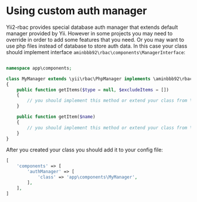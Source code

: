 Using custom auth manager
=========================

Yii2-rbac provides special database auth manager that extends default manager provided by Yii. However in some projects
you may need to override in order to add some features that you need. Or you may want to use php files instead of database
to store auth data. In this case your class should implement interface `aminbbb92\rbac\components\ManagerInterface`:

```php

namespace app\components;

class MyManager extends \yii\rbac\PhpManager implements \aminbbb92\rbac\components\ManagerInterface
{
    public function getItems($type = null, $excludeItems = [])
    {
        // you should implement this method or extend your class from \aminbbb92\rbac\components\DbManager
    }

    public function getItem($name)
    {
        // you should implement this method or extend your class from \aminbbb92\rbac\components\DbManager
    }
}
```

After you created your class you should add it to your config file:

```php
[
    'components' => [
        'authManager' => [
            'class' => 'app\components\MyManager',
        ],
    ],
]
```
